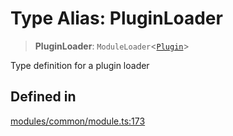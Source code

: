 # Type Alias: PluginLoader

> **PluginLoader**: `ModuleLoader`\<[`Plugin`](../classes/Plugin.md)\>

Type definition for a plugin loader

## Defined in

[modules/common/module.ts:173](https://github.com/btwld/vxdk/blob/f0c08b605fe2b92843fdce69d1d8f956007afe49/src/modules/common/module.ts#L173)
